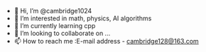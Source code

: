 - 👋 Hi, I’m @cambridge1024
- 👀 I’m interested in math, physics, AI algorithms
- 🌱 I’m currently learning cpp
- 💞️ I’m looking to collaborate on ...
- 📫 How to reach me :E-mail address - cambridge128@163.com

<!---
cambridge1024/cambridge1024 is a ✨ special ✨ repository because its `README.md` (this file) appears on your GitHub profile.
You can click the Preview link to take a look at your changes.
--->
